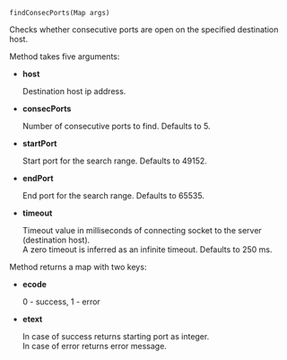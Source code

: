 `findConsecPorts(Map args)`

Checks whether consecutive ports are open on the specified destination host.

Method takes five arguments:
 - **host**

   Destination host ip address.
 - **consecPorts**

   Number of consecutive ports to find. Defaults to 5.
 - **startPort**

   Start port for the search range. Defaults to 49152.
 - **endPort**

   End port for the search range. Defaults to 65535.
 - **timeout**

   Timeout value in milliseconds of connecting socket to the server (destination host).  
   A zero timeout is inferred as an infinite timeout. Defaults to 250 ms.

Method returns a map with two keys:
 - **ecode**

   0 - success, 1 - error
 - **etext**

   In case of success returns starting port as integer.  
   In case of error returns error message.